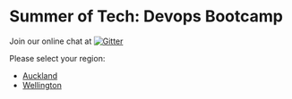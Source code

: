 # Summer of Tech: Devops Bootcamp

Join our online chat at [![Gitter](https://badges.gitter.im/summer-of-tech/gitter.svg)](https://gitter.im/summeroftech/forum)

Please select your region:
* [Auckland](https://github.com/summeroftech/devops-bootcamp/tree/auckland)
* [Wellington](https://github.com/summeroftech/devops-bootcamp/tree/wellington)
